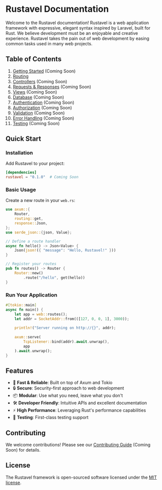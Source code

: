 # Rustavel Documentation

Welcome to the Rustavel documentation! Rustavel is a web application framework with expressive, elegant syntax inspired by Laravel, built for Rust. We believe development must be an enjoyable and creative experience. Rustavel takes the pain out of web development by easing common tasks used in many web projects.

## Table of Contents

1. [Getting Started](./getting-started.md) (Coming Soon)
2. [Routing](./routing.md)
3. [Controllers](./controllers.md) (Coming Soon)
4. [Requests & Responses](./requests-responses.md) (Coming Soon)
5. [Views](./views.md) (Coming Soon)
6. [Database](./database.md) (Coming Soon)
7. [Authentication](./authentication.md) (Coming Soon)
8. [Authorization](./authorization.md) (Coming Soon)
9. [Validation](./validation.md) (Coming Soon)
10. [Error Handling](./error-handling.md) (Coming Soon)
11. [Testing](./testing.md) (Coming Soon)

## Quick Start

### Installation

Add Rustavel to your project:

```toml
[dependencies]
rustavel = "0.1.0"  # Coming Soon
```

### Basic Usage

Create a new route in your `web.rs`:

```rust
use axum::{
    Router,
    routing::get,
    response::Json,
};
use serde_json::{json, Value};

// Define a route handler
async fn hello() -> Json<Value> {
    Json(json!({ "message": "Hello, Rustavel!" }))
}

// Register your routes
pub fn routes() -> Router {
    Router::new()
        .route("/hello", get(hello))
}
```

### Run Your Application

```rust
#[tokio::main]
async fn main() {
    let app = web::routes();
    let addr = SocketAddr::from(([127, 0, 0, 1], 3000));
    
    println!("Server running on http://{}", addr);
    
    axum::serve(
        TcpListener::bind(addr).await.unwrap(),
        app
    ).await.unwrap();
}
```

## Features

- 🚀 **Fast & Reliable**: Built on top of Axum and Tokio
- 🔒 **Secure**: Security-first approach to web development
- 📦 **Modular**: Use what you need, leave what you don't
- 🛠️ **Developer Friendly**: Intuitive APIs and excellent documentation
- ⚡ **High Performance**: Leveraging Rust's performance capabilities
- 🧪 **Testing**: First-class testing support

## Contributing

We welcome contributions! Please see our [Contributing Guide](./contributing.md) (Coming Soon) for details.

## License

The Rustavel framework is open-sourced software licensed under the [MIT license](../LICENSE). 